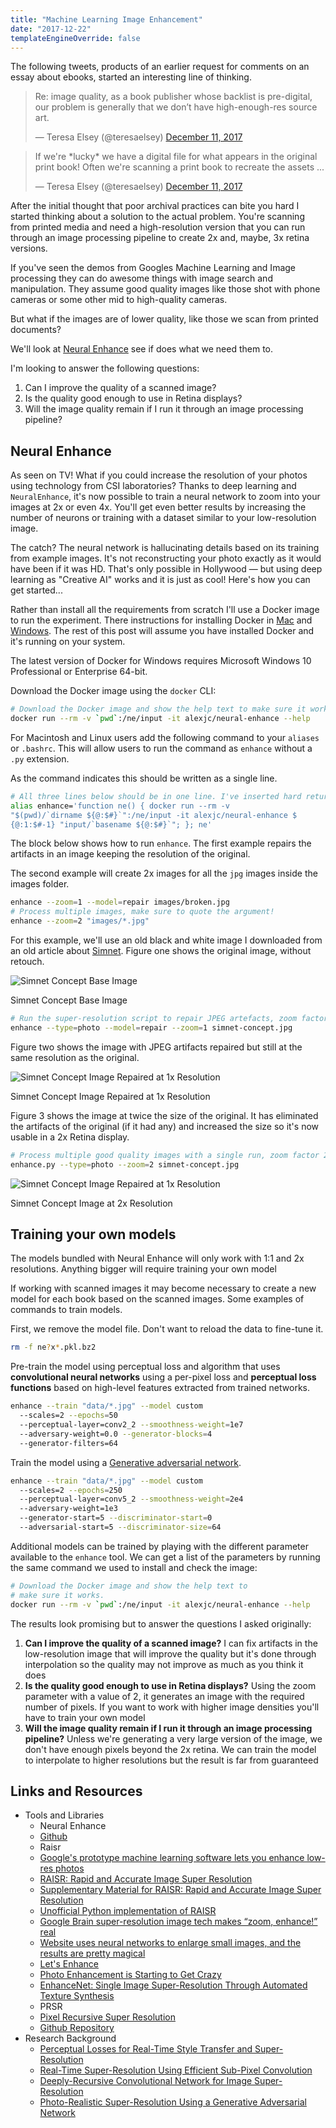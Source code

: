```yaml
---
title: "Machine Learning Image Enhancement"
date: "2017-12-22"
templateEngineOverride: false
---
```


The following tweets, products of an earlier request for comments on an essay about ebooks, started an interesting line of thinking.

<blockquote class="twitter-tweet" data-conversation="none" data-cards="hidden" data-partner="tweetdeck"><p lang="en" dir="ltr">Re: image quality, as a book publisher whose backlist is pre-digital, our problem is generally that we don’t have high-enough-res source art.</p>— Teresa Elsey (@teresaelsey) <a href="https://twitter.com/teresaelsey/status/940292077878939648?ref_src=twsrc%5Etfw">December 11, 2017</a></blockquote>

<blockquote class="twitter-tweet" data-conversation="none" data-cards="hidden" data-partner="tweetdeck"><p lang="en" dir="ltr">If we're *lucky* we have a digital file for what appears in the original print book! Often we're scanning a print book to recreate the assets ...</p>— Teresa Elsey (@teresaelsey) <a href="https://twitter.com/teresaelsey/status/940303635157803008?ref_src=twsrc%5Etfw">December 11, 2017</a></blockquote>

After the initial thought that poor archival practices can bite you hard I started thinking about a solution to the actual problem. You're scanning from printed media and need a high-resolution version that you can run through an image processing pipeline to create 2x and, maybe, 3x retina versions.

If you've seen the demos from Googles Machine Learning and Image processing they can do awesome things with image search and manipulation. They assume good quality images like those shot with phone cameras or some other mid to high-quality cameras.

But what if the images are of lower quality, like those we scan from printed documents?

We'll look at [Neural Enhance](https://github.com/alexjc/neural-enhance) see if does what we need them to.

I'm looking to answer the following questions:

1. Can I improve the quality of a scanned image?
2. Is the quality good enough to use in Retina displays?
3. Will the image quality remain if I run it through an image processing pipeline?

## Neural Enhance

As seen on TV! What if you could increase the resolution of your photos using technology from CSI laboratories? Thanks to deep learning and `NeuralEnhance`, it's now possible to train a neural network to zoom into your images at 2x or even 4x. You'll get even better results by increasing the number of neurons or training with a dataset similar to your low-resolution image.

The catch? The neural network is hallucinating details based on its training from example images. It's not reconstructing your photo exactly as it would have been if it was HD. That's only possible in Hollywood — but using deep learning as "Creative AI" works and it is just as cool! Here's how you can get started...

Rather than install all the requirements from scratch I'll use a Docker image to run the experiment. There instructions for installing Docker in [Mac](https://www.docker.com/docker-mac) and [Windows](https://www.docker.com/docker-windows). The rest of this post will assume you have installed Docker and it's running on your system.

The latest version of Docker for Windows requires Microsoft Windows 10 Professional or Enterprise 64-bit.

Download the Docker image using the `docker` CLI:

```bash
# Download the Docker image and show the help text to make sure it works.
docker run --rm -v `pwd`:/ne/input -it alexjc/neural-enhance --help
```

For Macintosh and Linux users add the following command to your `aliases` or `.bashrc`. This will allow users to run the command as `enhance` without a `.py` extension.

As the command indicates this should be written as a single line.

```bash
# All three lines below should be in one line. I've inserted hard returns for readability
alias enhance='function ne() { docker run --rm -v
"$(pwd)/`dirname ${@:$#}`":/ne/input -it alexjc/neural-enhance $
{@:1:$#-1} "input/`basename ${@:$#}`"; }; ne'
```

The block below shows how to run `enhance`. The first example repairs the artifacts in an image keeping the resolution of the original.

The second example will create 2x images for all the `jpg` images inside the images folder.

```bash
enhance --zoom=1 --model=repair images/broken.jpg
# Process multiple images, make sure to quote the argument!
enhance --zoom=2 "images/*.jpg"
```

For this example, we'll use an old black and white image I downloaded from an old article about [Simnet](https://www.wikiwand.com/en/SIMNET). Figure one shows the original image, without retouch.

![Simnet Concept Base Image](https://publishing-project.rivendellweb.net/wp-content/uploads/2017/12/simnet-concept-2.jpg)

Simnet Concept Base Image

```bash
# Run the super-resolution script to repair JPEG artefacts, zoom factor 1:1.
enhance --type=photo --model=repair --zoom=1 simnet-concept.jpg
```

Figure two shows the image with JPEG artifacts repaired but still at the same resolution as the original.

![Simnet Concept Image Repaired at 1x Resolution](https://publishing-project.rivendellweb.net/wp-content/uploads/2017/12/simnet-concept_ne1x.png)

Simnet Concept Image Repaired at 1x Resolution

Figure 3 shows the image at twice the size of the original. It has eliminated the artifacts of the original (if it had any) and increased the size so it's now usable in a 2x Retina display.

```bash
# Process multiple good quality images with a single run, zoom factor 2:1.
enhance.py --type=photo --zoom=2 simnet-concept.jpg
```

![Simnet Concept Image Repaired at 1x Resolution](https://publishing-project.rivendellweb.net/wp-content/uploads/2017/12/simnet-concept_ne2x.png)

Simnet Concept Image at 2x Resolution

## Training your own models

The models bundled with Neural Enhance will only work with 1:1 and 2x resolutions. Anything bigger will require training your own model

If working with scanned images it may become necessary to create a new model for each book based on the scanned images. Some examples of commands to train models.

First, we remove the model file. Don't want to reload the data to fine-tune it.

```bash
rm -f ne?x*.pkl.bz2
```

Pre-train the model using perceptual loss and algorithm that uses **convolutional neural networks** using a per-pixel loss and **perceptual loss functions** based on high-level features extracted from trained networks.

```bash
enhance --train "data/*.jpg" --model custom
  --scales=2 --epochs=50
  --perceptual-layer=conv2_2 --smoothness-weight=1e7
  --adversary-weight=0.0 --generator-blocks=4
  --generator-filters=64
```

Train the model using a [Generative adversarial network](https://www.wikiwand.com/en/Generative_adversarial_network).

```bash
enhance --train "data/*.jpg" --model custom
  --scales=2 --epochs=250
  --perceptual-layer=conv5_2 --smoothness-weight=2e4
  --adversary-weight=1e3
  --generator-start=5 --discriminator-start=0
  --adversarial-start=5 --discriminator-size=64
```

Additional models can be trained by playing with the different parameter available to the `enhance` tool. We can get a list of the parameters by running the same command we used to install and check the image:

```bash
# Download the Docker image and show the help text to
# make sure it works.
docker run --rm -v `pwd`:/ne/input -it alexjc/neural-enhance --help
```

The results look promising but to answer the questions I asked originally:

1. **Can I improve the quality of a scanned image?** I can fix artifacts in the low-resolution image that will improve the quality but it's done through interpolation so the quality may not improve as much as you think it does
2. **Is the quality good enough to use in Retina displays?** Using the zoom parameter with a value of 2, it generates an image with the required number of pixels. If you want to work with higher image densities you'll have to train your own model
3. **Will the image quality remain if I run it through an image processing pipeline?** Unless we're generating a very large version of the image, we don't have enough pixels beyond the 2x retina. We can train the model to interpolate to higher resolutions but the result is far from guaranteed

## Links and Resources

- Tools and Libraries
  - Neural Enhance
  - [Github](https://github.com/alexjc/neural-enhance)
  - Raisr
  - [Google's prototype machine learning software lets you enhance low-res photos](https://www.theverge.com/2016/11/16/13649016/google-machine-learning-low-res-image-raisr)
  - [RAISR: Rapid and Accurate Image Super Resolution](https://arxiv.org/pdf/1606.01299.pdf)
  - [Supplementary Material for RAISR: Rapid and Accurate Image Super Resolution](https://drive.google.com/file/d/0BzCe024Ewz8ab2RKUFVFZGJ4OWc/view)
  - [Unofficial Python implementation of RAISR](https://github.com/volvet/RAISR-1)
  - [Google Brain super-resolution image tech makes “zoom, enhance!” real](https://arstechnica.com/information-technology/2017/02/google-brain-super-resolution-zoom-enhance/)
  - [Website uses neural networks to enlarge small images, and the results are pretty magical](http://mashable.com/2017/11/03/lets-enhance-photo-ai/#mjbgDIU8Mgqs)
  - [Let's Enhance](https://letsenhance.io/)
  - [Photo Enhancement is Starting to Get Crazy](https://petapixel.com/2017/11/01/photo-enhancement-starting-get-crazy/)
  - [EnhanceNet: Single Image Super-Resolution Through Automated Texture Synthesis](http://webdav.tuebingen.mpg.de/pixel/enhancenet/)
  - PRSR
  - [Pixel Recursive Super Resolution](https://arxiv.org/pdf/1702.00783v2.pdf)
  - [Github Repository](https://github.com/nilboy/pixel-recursive-super-resolution)
- Research Background
  - [Perceptual Losses for Real-Time Style Transfer and Super-Resolution](https://cs.stanford.edu/people/jcjohns/papers/eccv16/JohnsonECCV16.pdf)
  - [Real-Time Super-Resolution Using Efficient Sub-Pixel Convolution](https://arxiv.org/abs/1609.05158)
  - [Deeply-Recursive Convolutional Network for Image Super-Resolution](https://arxiv.org/abs/1511.04491)
  - [Photo-Realistic Super-Resolution Using a Generative Adversarial Network](https://arxiv.org/abs/1609.04802)
